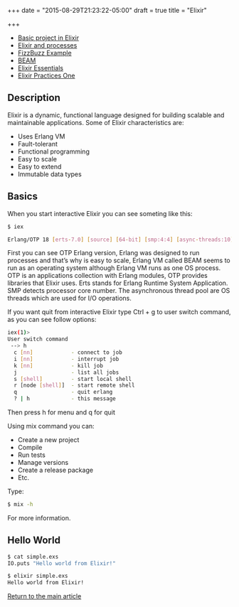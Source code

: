 +++
date = "2015-08-29T21:23:22-05:00"
draft = true
title = "Elixir"

+++

* [Basic project in Elixir](/techtalk/elixir/elixir_application)
* [Elixir and processes](/techtalk/elixir/elixir_processes)
* [FizzBuzz Example](/techtalk/elixir/elixir_fizzbuzz)
* [BEAM](/techtalk/elixir/elixir_beam)
* [Elixir Essentials](/techtalk/elixir/elixir_essentials)
* [Elixir Practices One](/techtalk/elixir/elixir_practices_one)

## Description
Elixir is a dynamic, functional language designed for building scalable and maintainable applications. Some of Elixir characteristics are:

* Uses Erlang VM
* Fault-tolerant
* Functional programming
* Easy to scale
* Easy to extend
* Immutable data types

## Basics
When you start interactive Elixir you can see someting like this:

```bash
$ iex

Erlang/OTP 18 [erts-7.0] [source] [64-bit] [smp:4:4] [async-threads:10] [kernel-poll:false]
```

First you can see OTP Erlang version, Erlang was designed to run processes and that’s why is easy to scale, Erlang VM called BEAM seems to run as an operating system although Erlang VM runs as one OS process. OTP is an applications collection with Erlang modules, OTP provides libraries that Elixir uses. Erts stands for Erlang Runtime System Application. SMP detects processor core number. The asynchronous thread pool are OS threads which are used for I/O operations.

If you want quit from interactive Elixir type Ctrl + g to user switch command, as you can see follow options:

```bash
iex(1)>
User switch command
 --> h
  c [nn]            - connect to job
  i [nn]            - interrupt job
  k [nn]            - kill job
  j                 - list all jobs
  s [shell]         - start local shell
  r [node [shell]]  - start remote shell
  q                 - quit erlang
  ? | h             - this message
```

Then press h for menu and q for quit

Using mix command you can:

* Create a new project
* Compile
* Run tests
* Manage versions
* Create a release package
* Etc.

Type:

```bash
$ mix -h
```

For more information.

## Hello World
```bash
$ cat simple.exs
IO.puts "Hello world from Elixir!"

$ elixir simple.exs
Hello world from Elixir!
```

[Return to the main article](/techtalk/techtalks)


